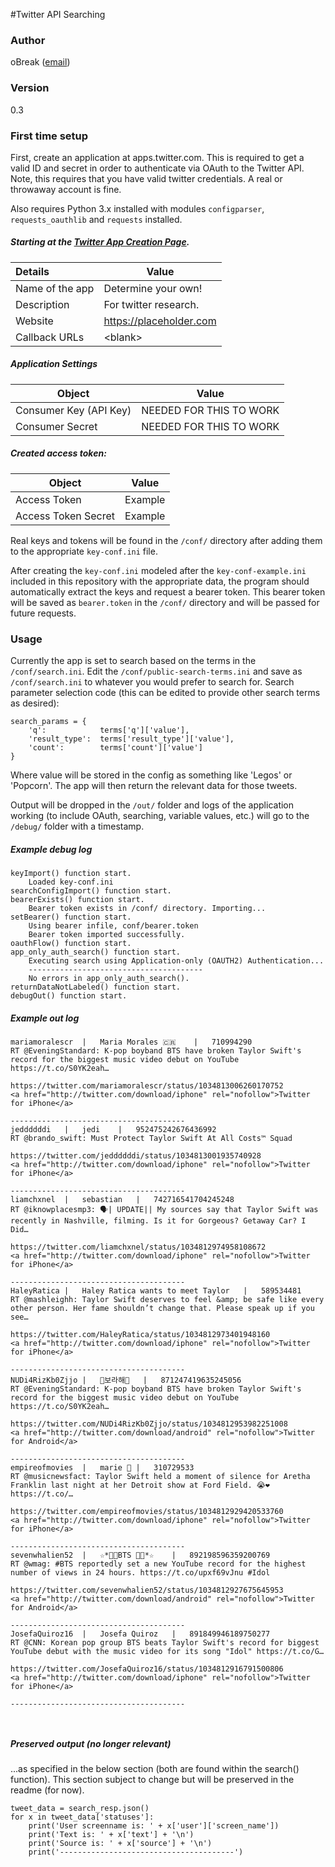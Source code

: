 #Twitter API Searching


### Author

oBreak ([email](mailto:obreakemail@gmail.com))

### Version

0.3

### First time setup

First, create an application at apps.twitter.com. This is required to get a valid ID
and secret in order to authenticate via OAuth to the Twitter API. Note, this requires
that you have valid twitter credentials. A real or throwaway account is fine.

Also requires Python 3.x installed with modules `configparser`, `requests_oauthlib` and `requests` installed.

##### Starting at the [Twitter App Creation Page](https://apps.twitter.com/app/new).

|Details            |Value          |
|:------------------|---------------|
Name of the app | Determine your own!
Description | For twitter research.
Website | https://placeholder.com
Callback URLs | <blank\>

##### Application Settings

|Object                 |                       Value|
|-----------------------|----------------------------|
|Consumer Key (API Key) |NEEDED FOR THIS TO WORK     |
|Consumer Secret        |NEEDED FOR THIS TO WORK     |

##### Created access token:

|Object                 |                       Value|
|-----------------------|----------------------------|
|Access Token	        |Example                     |
|Access Token Secret    |Example                     |

Real keys and tokens will be found in the `/conf/`
directory after adding them to the appropriate `key-conf.ini` file.

After creating the `key-conf.ini` modeled after the `key-conf-example.ini` included in
this repository with the appropriate data, the program should automatically
extract the keys and request a bearer token. This bearer token will be saved
as `bearer.token` in the `/conf/` directory and will be passed for future requests.

### Usage

Currently the app is set to search based on the terms in the `/conf/search.ini`. Edit 
the `/conf/public-search-terms.ini` and save as `/conf/search.ini` to whatever you would 
prefer to search for. Search parameter selection code (this can be edited to provide
other search terms as desired):

    search_params = {
        'q':            terms['q']['value'],
        'result_type':  terms['result_type']['value'],
        'count':        terms['count']['value']
    }

Where value will be stored in the config as something like 'Legos' or 'Popcorn'. 
The app will then return the relevant data for those tweets.
 
Output will be dropped in the `/out/` folder and logs of the application
working (to include OAuth, searching, variable values, etc.) will
go to the `/debug/` folder with a timestamp.

##### Example debug log

```main() function start.
keyImport() function start.
	Loaded key-conf.ini
searchConfigImport() function start.
bearerExists() function start.
	Bearer token exists in /conf/ directory. Importing...
setBearer() function start.
	Using bearer infile, conf/bearer.token
	Bearer token imported successfully.
oauthFlow() function start.
app_only_auth_search() function start.
	Executing search using Application-only (OAUTH2) Authentication...
	---------------------------------------
	No errors in app_only_auth_search().
returnDataNotLabeled() function start.
debugOut() function start.
```

##### Example out log

```
mariamoralescr	|	Maria Morales 🇨🇷	|	710994290
RT @EveningStandard: K-pop boyband BTS have broken Taylor Swift's record for the biggest music video debut on YouTube https://t.co/S0YK2eah…

https://twitter.com/mariamoralescr/status/1034813006260170752
<a href="http://twitter.com/download/iphone" rel="nofollow">Twitter for iPhone</a>

---------------------------------------
jeddddddi	|	jedi	|	952475242676436992
RT @brando_swift: Must Protect Taylor Swift At All Costs™ Squad

https://twitter.com/jeddddddi/status/1034813001935740928
<a href="http://twitter.com/download/iphone" rel="nofollow">Twitter for iPhone</a>

---------------------------------------
liamchxnel	|	sebastian	|	742716541704245248
RT @iknowplacesmp3: 🗣| UPDATE|| My sources say that Taylor Swift was recently in Nashville, filming. Is it for Gorgeous? Getaway Car? I Did…

https://twitter.com/liamchxnel/status/1034812974958108672
<a href="http://twitter.com/download/iphone" rel="nofollow">Twitter for iPhone</a>

---------------------------------------
HaleyRatica	|	Haley Ratica wants to meet Taylor	|	589534481
RT @mashleighh: Taylor Swift deserves to feel &amp; be safe like every other person. Her fame shouldn’t change that. Please speak up if you see…

https://twitter.com/HaleyRatica/status/1034812973401948160
<a href="http://twitter.com/download/iphone" rel="nofollow">Twitter for iPhone</a>

---------------------------------------
NUDi4RizKb0Zjjo	|	💜보라해💜	|	871247419635245056
RT @EveningStandard: K-pop boyband BTS have broken Taylor Swift's record for the biggest music video debut on YouTube https://t.co/S0YK2eah…

https://twitter.com/NUDi4RizKb0Zjjo/status/1034812953982251008
<a href="http://twitter.com/download/android" rel="nofollow">Twitter for Android</a>

---------------------------------------
empireofmovies	|	marie 🌷	|	310729533
RT @musicnewsfact: Taylor Swift held a moment of silence for Aretha Franklin last night at her Detroit show at Ford Field. 😭❤ https://t.co/…

https://twitter.com/empireofmovies/status/1034812929420533760
<a href="http://twitter.com/download/iphone" rel="nofollow">Twitter for iPhone</a>

---------------------------------------
sevenwhalien52	|	☆*🌙💜BTS 💜🌙*☆	|	892198596359200769
RT @wmag: #BTS reportedly set a new YouTube record for the highest number of views in 24 hours. https://t.co/upxf69vJnu #Idol

https://twitter.com/sevenwhalien52/status/1034812927675645953
<a href="http://twitter.com/download/android" rel="nofollow">Twitter for Android</a>

---------------------------------------
JosefaQuiroz16	|	Josefa Quiroz	|	891849946189750277
RT @CNN: Korean pop group BTS beats Taylor Swift's record for biggest YouTube debut with the music video for its song "Idol" https://t.co/G…

https://twitter.com/JosefaQuiroz16/status/1034812916791500806
<a href="http://twitter.com/download/iphone" rel="nofollow">Twitter for iPhone</a>

---------------------------------------



```

##### Preserved output (no longer relevant)
 
...as specified in the below section (both are found within the search() 
function). This section subject to change but will be preserved in the 
readme (for now).

    tweet_data = search_resp.json()
    for x in tweet_data['statuses']:
        print('User screenname is: ' + x['user']['screen_name'])
        print('Text is: ' + x['text'] + '\n')
        print('Source is: ' + x['source'] + '\n')
        print('---------------------------------------')
